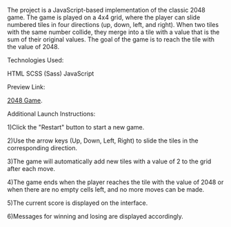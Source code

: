 
The project is a JavaScript-based implementation of the classic 2048 game. The game is played on a 4x4 grid, where the player can slide numbered tiles in four directions (up, down, left, and right). When two tiles with the same number collide, they merge into a tile with a value that is the sum of their original values. The goal of the game is to reach the tile with the value of 2048.

Technologies Used:

HTML
SCSS (Sass)
JavaScript

Preview Link:

[2048 Game](https://liza-strykharchuk.github.io/my_js_2048_game/).

Additional Launch Instructions:

1)Click the "Restart" button to start a new game.

2)Use the arrow keys (Up, Down, Left, Right) to slide the tiles in the corresponding direction.

3)The game will automatically add new tiles with a value of 2 to the grid after each move.

4)The game ends when the player reaches the tile with the value of 2048 or when there are no empty cells left, and no more moves can be made.

5)The current score is displayed on the interface.

6)Messages for winning and losing are displayed accordingly.
